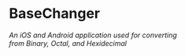 # BaseChanger
<i>An iOS and Android application used for converting <br>
from Binary, Octal, and Hexidecimal</i>
